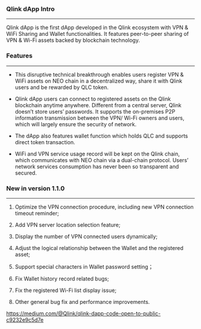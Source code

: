 ### Qlink dApp Intro

----

  Qlink dApp is the first dApp developed in the Qlink ecosystem with VPN & WiFi Sharing and Wallet functionalities. It features peer-to-peer sharing of VPN & Wi-Fi assets backed by blockchain technology.
  
### Features

------

* This disruptive technical breakthrough enables users register VPN & WiFi assets on NEO chain in a decentralized way, share it with Qlink users and be rewarded by QLC token.

* Qlink dApp users can connect to registered assets on the Qlink blockchain anytime anywhere. Different from a central server, Qlink doesn’t store users’ passwords. It supports the on-premises P2P information transmission between the VPN/ Wi-Fi owners and users, which will largely ensure the security of network.

* The dApp also features wallet function which holds QLC and supports direct token transaction.

* WiFi and VPN service usage record will be kept on the Qlink chain, which communicates with NEO chain via a dual-chain protocol. Users’ network services consumption has never been so transparent and secured.


### New in version 1.1.0

------

1. Optimize the VPN connection procedure, including new VPN connection timeout reminder;

2. Add VPN server location selection feature;

3. Display the number of VPN connected users dynamically; 

4. Adjust the logical relationship between the Wallet and the registered asset;

5. Support special characters in Wallet password setting；

6. Fix Wallet history record related bugs;

7. Fix the registered Wi-Fi list display issue;

8. Other general bug fix and performance improvements.

https://medium.com/@Qlink/qlink-dapp-code-open-to-public-c9232e9c5d7e
